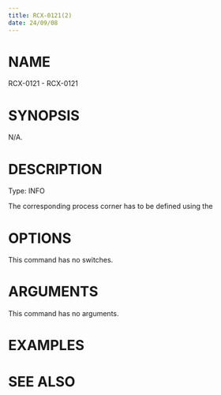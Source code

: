 ```yaml
---
title: RCX-0121(2)
date: 24/09/08
---
```


# NAME

RCX-0121 - RCX-0121

# SYNOPSIS

N/A.

# DESCRIPTION

Type: INFO

The corresponding process corner has to be defined using the

# OPTIONS

This command has no switches.

# ARGUMENTS

This command has no arguments.

# EXAMPLES

# SEE ALSO
